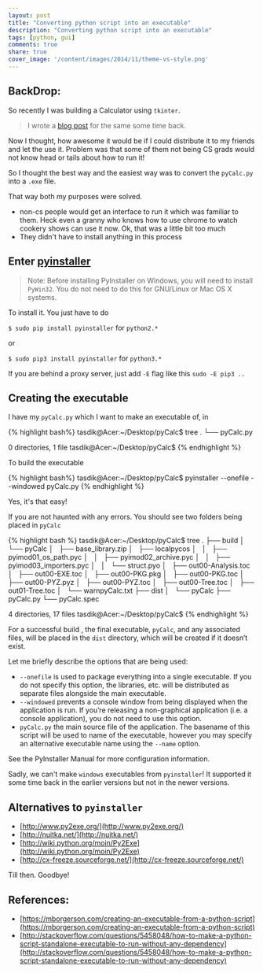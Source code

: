 ```yaml
---
layout: post
title: "Converting python script into an executable"
description: "Converting python script into an executable"
tags: [python, gui]
comments: true
share: true
cover_image: '/content/images/2014/11/theme-vs-style.png'
---
```


## BackDrop: 

So recently I was building a Calculator using `tkinter`. 

>I wrote a [blog post](http://www.tasdikrahman.com/2015/11/06/Building-a-calculator/) for the same some time back.

Now I thought, how awesome it would be if I could distribute it to my friends and let the use it. Problem was that some of them not being CS grads would not know head or tails about how to run it!

So I thought the best way and the easiest way was to convert the `pyCalc.py` into a `.exe` file.

That way both my purposes were solved.

- non-cs people would get an interface to run it which was familiar to them. Heck even a granny who knows how to use chrome to watch cookery shows can use it now. Ok, that was a little bit too much
- They didn't have to install anything in this process

## Enter [pyinstaller](https://github.com/pyinstaller/pyinstaller/)

>Note: Before installing PyInstaller on Windows, you will need to install `PyWin32`. You do not need to do this for GNU/Linux or Mac OS X systems.

To install it. You just have to do 

`$ sudo pip install pyinstaller` for `python2.*`

or 

`$ sudo pip3 install pyinstaller` for `python3.*`

If you are behind a proxy server, just add `-E` flag like this `sudo -E pip3 ..`

## Creating the executable

I have my `pyCalc.py` which I want to make an executable of, in 

{% highlight bash%}
tasdik@Acer:~/Desktop/pyCalc$ tree
.
└── pyCalc.py

0 directories, 1 file
tasdik@Acer:~/Desktop/pyCalc$
{% endhighlight %}

To build the executable 

{% highlight bash%}
tasdik@Acer:~/Desktop/pyCalc$ pyinstaller --onefile --windowed pyCalc.py
{% endhighlight %}

Yes, it's that easy!

If you are not haunted with any errors. You should see two folders being placed in `pyCalc`

{% highlight bash %}
tasdik@Acer:~/Desktop/pyCalc$ tree
.
├── build
│   └── pyCalc
│       ├── base_library.zip
│       ├── localpycos
│       │   ├── pyimod01_os_path.pyc
│       │   ├── pyimod02_archive.pyc
│       │   ├── pyimod03_importers.pyc
│       │   └── struct.pyo
│       ├── out00-Analysis.toc
│       ├── out00-EXE.toc
│       ├── out00-PKG.pkg
│       ├── out00-PKG.toc
│       ├── out00-PYZ.pyz
│       ├── out00-PYZ.toc
│       ├── out00-Tree.toc
│       ├── out01-Tree.toc
│       └── warnpyCalc.txt
├── dist
│   └── pyCalc
├── pyCalc.py
└── pyCalc.spec

4 directories, 17 files
tasdik@Acer:~/Desktop/pyCalc$ 
{% endhighlight %}

For a successful build , the final executable, `pyCalc`, and any associated files, will be placed in the `dist` directory, which will be created if it doesn’t exist.

Let me briefly describe the options that are being used:

* `--onefile` is used to package everything into a single executable. If you do not specify this option, the libraries, etc. will be distributed as separate files alongside the main executable.
* `--windowed` prevents a console window from being displayed when the application is run. If you’re releasing a non-graphical application (i.e. a console application), you do not need to use this option.
* `pyCalc.py` the main source file of the application. The basename of this script will be used to name of the executable, however you may specify an alternative executable name using the `--name` option.


See the PyInstaller Manual for more configuration information.

Sadly, we can't make `windows` executables from `pyinstaller`! It supported it some time back in the earlier versions but not in the newer versions.

## Alternatives to `pyinstaller`

* [http://www.py2exe.org/](http://www.py2exe.org/)
* [http://nuitka.net/](http://nuitka.net/)
* [http://wiki.python.org/moin/Py2Exe](http://wiki.python.org/moin/Py2Exe)
* [http://cx-freeze.sourceforge.net/](http://cx-freeze.sourceforge.net/)

Till then. Goodbye!

## References:

* [https://mborgerson.com/creating-an-executable-from-a-python-script](https://mborgerson.com/creating-an-executable-from-a-python-script)
* [http://stackoverflow.com/questions/5458048/how-to-make-a-python-script-standalone-executable-to-run-without-any-dependency](http://stackoverflow.com/questions/5458048/how-to-make-a-python-script-standalone-executable-to-run-without-any-dependency)